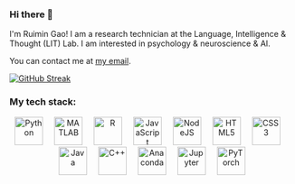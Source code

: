 ### Hi there 👋

I'm Ruimin Gao! I am a research technician at the Language, Intelligence & Thought (LIT) Lab. I am interested in psychology & neuroscience & AI.

You can contact me at [my email](mailto:ruimin_gao@outlook.com?subject=[GitHub]%20Say%20Hi).

[![GitHub Streak](https://github-readme-streak-stats.herokuapp.com/?user=RuiminGao)](https://git.io/streak-stats)

### My tech stack:

<div align="center">
  <img src="https://cdn.jsdelivr.net/gh/devicons/devicon/icons/python/python-original.svg" height="50" alt="Python" />
  <img width="12" />
  <img src="https://cdn.jsdelivr.net/gh/devicons/devicon@latest/icons/matlab/matlab-original.svg" height="50" alt="MATLAB" />
  <img width="12" />
  <img src="https://cdn.jsdelivr.net/gh/devicons/devicon@latest/icons/r/r-original.svg" height="50" alt="R" />
  <img width="12" />
  <img src="https://cdn.jsdelivr.net/gh/devicons/devicon/icons/javascript/javascript-original.svg" height="50" alt="JavaScript" />
  <img width="12" />
  <img src="https://cdn.jsdelivr.net/gh/devicons/devicon/icons/nodejs/nodejs-original.svg" height="50" alt="NodeJS" />
  <img width="12" />
  <img src="https://cdn.jsdelivr.net/gh/devicons/devicon/icons/html5/html5-original.svg" height="50" alt="HTML5" />
  <img width="12" />
  <img src="https://cdn.jsdelivr.net/gh/devicons/devicon/icons/css3/css3-original.svg" height="50" alt="CSS3" />
  <img width="12" />
  <img src="https://cdn.jsdelivr.net/gh/devicons/devicon/icons/java/java-original.svg" height="50" alt="Java" />
  <img width="12" />
  <img src="https://cdn.jsdelivr.net/gh/devicons/devicon/icons/cplusplus/cplusplus-original.svg" height="50" alt="C++" />
  <img width="12" />
  <img src="https://cdn.jsdelivr.net/gh/devicons/devicon/icons/anaconda/anaconda-original.svg" height="50" alt="Anaconda" />
  <img width="12" />
  <img src="https://cdn.jsdelivr.net/gh/devicons/devicon/icons/jupyter/jupyter-original.svg" height="50" alt="Jupyter" />
  <img width="12" />
  <img src="https://cdn.simpleicons.org/pytorch/EE4C2C" height="50" alt="PyTorch" />
</div>

